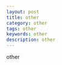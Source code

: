 ```yaml
---
layout: post
title: other
category: other
tags: other
keywords: other
description: other
---
```


other